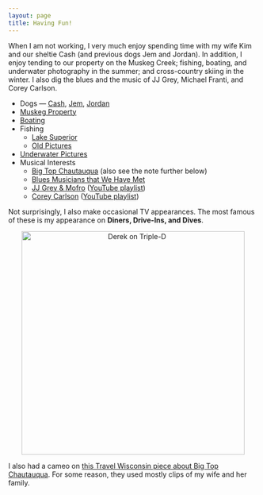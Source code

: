 ```yaml
---
layout: page
title: Having Fun!
---
```


When I am not working, I very much enjoy spending time with my wife Kim and our sheltie Cash (and previous dogs Jem and Jordan). In addition, I enjoy tending to our property on the Muskeg Creek; fishing, boating, and underwater photography in the summer; and cross-country skiing in the winter.  I also dig the blues and the music of JJ Grey, Michael Franti, and Corey Carlson.

* Dogs — [Cash](Cash), [Jem](Jem), [Jordan](Jordan)
* [Muskeg Property](https://photos.app.goo.gl/Y8VE19Nk13fBM1Lk6)
* [Boating](https://photos.app.goo.gl/gMoFD7f8xvskYs6x8)
* Fishing
    * [Lake Superior](https://photos.app.goo.gl/3UJQURzQNdBo1ZfC9)
    * [Old Pictures](https://photos.app.goo.gl/n27fsHhwbx7FF7vB8)
* [Underwater Pictures](https://photos.app.goo.gl/BM1PqA2PU6TbDsyaA)
* Musical Interests
    * [Big Top Chautauqua](http://www.bigtop.org/) (also see the note further below)
    * [Blues Musicians that We Have Met](https://photos.app.goo.gl/F6qWMNFWdCB8Mc2y8)
    * [JJ Grey & Mofro](http://www.jjgrey.com/) ([YouTube playlist](http://www.youtube.com/playlist?list=PLQke-OARNtwS89p5IcBG283E2Mm05YHCE))
    * [Corey Carlson](http://coreycarlsonmusic.com/) ([YouTube playlist](http://www.youtube.com/playlist?list=PLQke-OARNtwQVWEeyVPSPdEbQGEOSZ_PT))

Not surprisingly, I also make occasional TV appearances.  The most famous of these is my appearance on **Diners, Drive-Ins, and Dives**.

<div style="text-align:center">
  <a href="http://www.foodnetwork.com/videos/delta-diner-0235415.html">
    <img src="../img/Video_DDD.JPG" alt="Derek on Triple-D" width="450px">
  </a>
</div>

I also had a cameo on [this Travel Wisconsin piece about Big Top Chautauqua](http://www.travelwisconsin.com/media-gallery/media/a-night-at-big-top-chautauqua-concert-under-a-tent-music-in-wisconsin-170539).  For some reason, they used mostly clips of my wife and her family.

